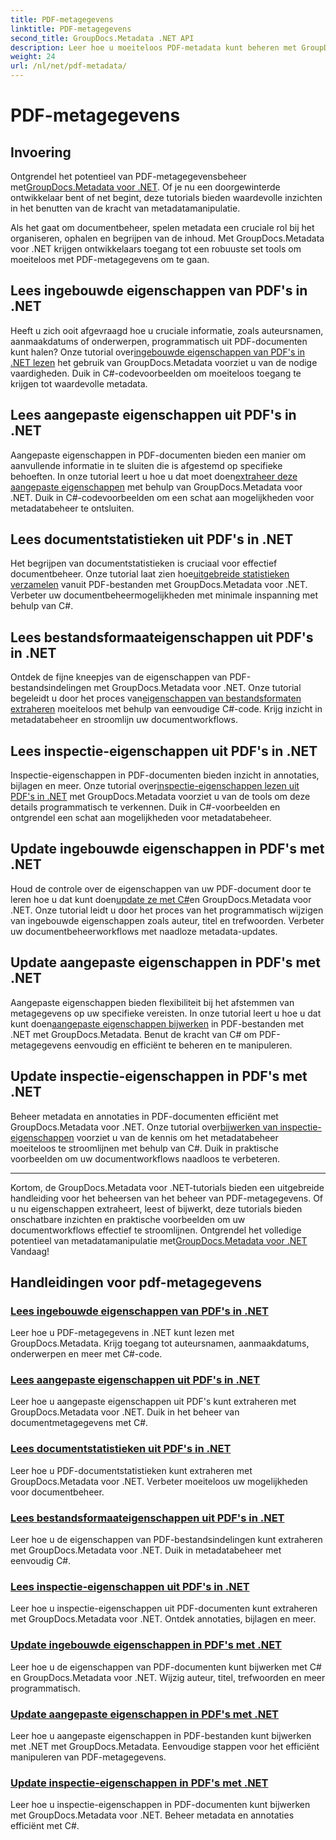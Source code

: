 ```yaml
---
title: PDF-metagegevens
linktitle: PDF-metagegevens
second_title: GroupDocs.Metadata .NET API
description: Leer hoe u moeiteloos PDF-metadata kunt beheren met GroupDocs.Metadata voor .NET-tutorials. Krijg toegang tot ingebouwde en aangepaste eigenschappen met C#-code.
weight: 24
url: /nl/net/pdf-metadata/
---
```


# PDF-metagegevens

## Invoering

 Ontgrendel het potentieel van PDF-metagegevensbeheer met[GroupDocs.Metadata voor .NET](https://www.groupdocs.com/products/metadata/net). Of je nu een doorgewinterde ontwikkelaar bent of net begint, deze tutorials bieden waardevolle inzichten in het benutten van de kracht van metadatamanipulatie.

Als het gaat om documentbeheer, spelen metadata een cruciale rol bij het organiseren, ophalen en begrijpen van de inhoud. Met GroupDocs.Metadata voor .NET krijgen ontwikkelaars toegang tot een robuuste set tools om moeiteloos met PDF-metagegevens om te gaan.

## Lees ingebouwde eigenschappen van PDF's in .NET

 Heeft u zich ooit afgevraagd hoe u cruciale informatie, zoals auteursnamen, aanmaakdatums of onderwerpen, programmatisch uit PDF-documenten kunt halen? Onze tutorial over[ingebouwde eigenschappen van PDF's in .NET lezen](./read-built-in-properties-pdfs/) het gebruik van GroupDocs.Metadata voorziet u van de nodige vaardigheden. Duik in C#-codevoorbeelden om moeiteloos toegang te krijgen tot waardevolle metadata.


## Lees aangepaste eigenschappen uit PDF's in .NET

 Aangepaste eigenschappen in PDF-documenten bieden een manier om aanvullende informatie in te sluiten die is afgestemd op specifieke behoeften. In onze tutorial leert u hoe u dat moet doen[extraheer deze aangepaste eigenschappen](./read-custom-properties-pdfs/) met behulp van GroupDocs.Metadata voor .NET. Duik in C#-codevoorbeelden om een schat aan mogelijkheden voor metadatabeheer te ontsluiten.


## Lees documentstatistieken uit PDF's in .NET

 Het begrijpen van documentstatistieken is cruciaal voor effectief documentbeheer. Onze tutorial laat zien hoe[uitgebreide statistieken verzamelen](./read-document-statistics-pdfs/) vanuit PDF-bestanden met GroupDocs.Metadata voor .NET. Verbeter uw documentbeheermogelijkheden met minimale inspanning met behulp van C#.

## Lees bestandsformaateigenschappen uit PDF's in .NET

Ontdek de fijne kneepjes van de eigenschappen van PDF-bestandsindelingen met GroupDocs.Metadata voor .NET. Onze tutorial begeleidt u door het proces van[eigenschappen van bestandsformaten extraheren](./read-file-format-properties-pdfs/) moeiteloos met behulp van eenvoudige C#-code. Krijg inzicht in metadatabeheer en stroomlijn uw documentworkflows.

## Lees inspectie-eigenschappen uit PDF's in .NET

 Inspectie-eigenschappen in PDF-documenten bieden inzicht in annotaties, bijlagen en meer. Onze tutorial over[inspectie-eigenschappen lezen uit PDF's in .NET](./read-inspection-properties-pdfs/) met GroupDocs.Metadata voorziet u van de tools om deze details programmatisch te verkennen. Duik in C#-voorbeelden en ontgrendel een schat aan mogelijkheden voor metadatabeheer.

## Update ingebouwde eigenschappen in PDF's met .NET

 Houd de controle over de eigenschappen van uw PDF-document door te leren hoe u dat kunt doen[update ze met C#](./update-built-in-properties-pdfs/)en GroupDocs.Metadata voor .NET. Onze tutorial leidt u door het proces van het programmatisch wijzigen van ingebouwde eigenschappen zoals auteur, titel en trefwoorden. Verbeter uw documentbeheerworkflows met naadloze metadata-updates.

## Update aangepaste eigenschappen in PDF's met .NET

 Aangepaste eigenschappen bieden flexibiliteit bij het afstemmen van metagegevens op uw specifieke vereisten. In onze tutorial leert u hoe u dat kunt doen[aangepaste eigenschappen bijwerken](./update-custom-properties-pdfs/) in PDF-bestanden met .NET met GroupDocs.Metadata. Benut de kracht van C# om PDF-metagegevens eenvoudig en efficiënt te beheren en te manipuleren.

## Update inspectie-eigenschappen in PDF's met .NET

 Beheer metadata en annotaties in PDF-documenten efficiënt met GroupDocs.Metadata voor .NET. Onze tutorial over[bijwerken van inspectie-eigenschappen](./update-inspection-properties-pdfs/) voorziet u van de kennis om het metadatabeheer moeiteloos te stroomlijnen met behulp van C#. Duik in praktische voorbeelden om uw documentworkflows naadloos te verbeteren.

----

Kortom, de GroupDocs.Metadata voor .NET-tutorials bieden een uitgebreide handleiding voor het beheersen van het beheer van PDF-metagegevens. Of u nu eigenschappen extraheert, leest of bijwerkt, deze tutorials bieden onschatbare inzichten en praktische voorbeelden om uw documentworkflows effectief te stroomlijnen. Ontgrendel het volledige potentieel van metadatamanipulatie met[GroupDocs.Metadata voor .NET](https://www.groupdocs.com/products/metadata/net) Vandaag!
## Handleidingen voor pdf-metagegevens
### [Lees ingebouwde eigenschappen van PDF's in .NET](./read-built-in-properties-pdfs/)
Leer hoe u PDF-metagegevens in .NET kunt lezen met GroupDocs.Metadata. Krijg toegang tot auteursnamen, aanmaakdatums, onderwerpen en meer met C#-code.
### [Lees aangepaste eigenschappen uit PDF's in .NET](./read-custom-properties-pdfs/)
Leer hoe u aangepaste eigenschappen uit PDF's kunt extraheren met GroupDocs.Metadata voor .NET. Duik in het beheer van documentmetagegevens met C#.
### [Lees documentstatistieken uit PDF's in .NET](./read-document-statistics-pdfs/)
Leer hoe u PDF-documentstatistieken kunt extraheren met GroupDocs.Metadata voor .NET. Verbeter moeiteloos uw mogelijkheden voor documentbeheer.
### [Lees bestandsformaateigenschappen uit PDF's in .NET](./read-file-format-properties-pdfs/)
Leer hoe u de eigenschappen van PDF-bestandsindelingen kunt extraheren met GroupDocs.Metadata voor .NET. Duik in metadatabeheer met eenvoudig C#.
### [Lees inspectie-eigenschappen uit PDF's in .NET](./read-inspection-properties-pdfs/)
Leer hoe u inspectie-eigenschappen uit PDF-documenten kunt extraheren met GroupDocs.Metadata voor .NET. Ontdek annotaties, bijlagen en meer.
### [Update ingebouwde eigenschappen in PDF's met .NET](./update-built-in-properties-pdfs/)
Leer hoe u de eigenschappen van PDF-documenten kunt bijwerken met C# en GroupDocs.Metadata voor .NET. Wijzig auteur, titel, trefwoorden en meer programmatisch.
### [Update aangepaste eigenschappen in PDF's met .NET](./update-custom-properties-pdfs/)
Leer hoe u aangepaste eigenschappen in PDF-bestanden kunt bijwerken met .NET met GroupDocs.Metadata. Eenvoudige stappen voor het efficiënt manipuleren van PDF-metagegevens.
### [Update inspectie-eigenschappen in PDF's met .NET](./update-inspection-properties-pdfs/)
Leer hoe u inspectie-eigenschappen in PDF-documenten kunt bijwerken met GroupDocs.Metadata voor .NET. Beheer metadata en annotaties efficiënt met C#.